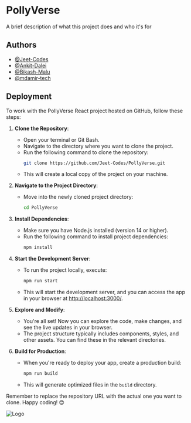 
# PollyVerse

A brief description of what this project does and who it's for


## Authors

- [@Jeet-Codes](https://github.com/Jeet-Codes)
- [@Ankit-Dalei](https://github.com/Ankit-Dalei)
- [@Bikash-Malu](https://github.com/Bikash-Malu)
- [@mdamir-tech](https://github.com/mdamir-tech)




## Deployment

To work with the PollyVerse React project hosted on GitHub, follow these steps:

1. **Clone the Repository**:
   - Open your terminal or Git Bash.
   - Navigate to the directory where you want to clone the project.
   - Run the following command to clone the repository:
     ```bash
     git clone https://github.com/Jeet-Codes/PollyVerse.git
     ```
   - This will create a local copy of the project on your machine.

2. **Navigate to the Project Directory**:
   - Move into the newly cloned project directory:
     ```bash
     cd PollyVerse
     ```

3. **Install Dependencies**:
   - Make sure you have Node.js installed (version 14 or higher).
   - Run the following command to install project dependencies:
     ```bash
     npm install
     ```

4. **Start the Development Server**:
   - To run the project locally, execute:
     ```bash
     npm run start
     ```
   - This will start the development server, and you can access the app in your browser at [http://localhost:3000/](http://localhost:3000/).

5. **Explore and Modify**:
   - You're all set! Now you can explore the code, make changes, and see the live updates in your browser.
   - The project structure typically includes components, styles, and other assets. You can find these in the relevant directories.

6. **Build for Production**:
   - When you're ready to deploy your app, create a production build:
     ```bash
     npm run build
     ```
   - This will generate optimized files in the `build` directory.

Remember to replace the repository URL with the actual one you want to clone. Happy coding! 😊


![Logo](https://jeetfiles.s3.ap-south-1.amazonaws.com/logo.png)


